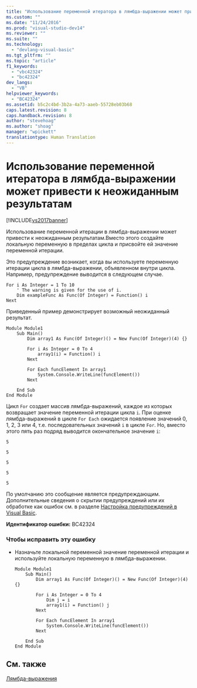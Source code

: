 ```yaml
---
title: "Использование переменной итератора в лямбда-выражении может привести к неожиданным результатам | Microsoft Docs"
ms.custom: ""
ms.date: "11/24/2016"
ms.prod: "visual-studio-dev14"
ms.reviewer: ""
ms.suite: ""
ms.technology: 
  - "devlang-visual-basic"
ms.tgt_pltfrm: ""
ms.topic: "article"
f1_keywords: 
  - "vbc42324"
  - "bc42324"
dev_langs: 
  - "VB"
helpviewer_keywords: 
  - "BC42324"
ms.assetid: b5c2c4bd-3b2a-4a73-aaeb-55728eb03b68
caps.latest.revision: 8
caps.handback.revision: 8
author: "stevehoag"
ms.author: "shoag"
manager: "wpickett"
translationtype: Human Translation
---
```

# Использование переменной итератора в лямбда-выражении может привести к неожиданным результатам
[!INCLUDE[vs2017banner](../../../csharp/includes/vs2017banner.md)]

Использование переменной итерации в лямбда\-выражении может привести к неожиданным результатам.Вместо этого создайте локальную переменную в пределах цикла и присвойте ей значение переменной итерации.  
  
 Это предупреждение возникает, когда вы используете переменную итерации цикла в лямбда\-выражении, объявленном внутри цикла.  Например, предупреждение выводится в следующем случае.  
  
```vb#  
For i As Integer = 1 To 10  
    ' The warning is given for the use of i.  
    Dim exampleFunc As Func(Of Integer) = Function() i  
Next  
```  
  
 Приведенный пример демонстрирует возможный неожиданный результат.  
  
```vb#  
Module Module1  
    Sub Main()  
        Dim array1 As Func(Of Integer)() = New Func(Of Integer)(4) {}  
  
        For i As Integer = 0 To 4  
            array1(i) = Function() i  
        Next  
  
        For Each funcElement In array1  
            System.Console.WriteLine(funcElement())  
        Next  
  
    End Sub  
End Module  
```  
  
 Цикл `For` создает массив лямбда\-выражений, каждое из которых возвращает значение переменной итерации цикла `i`.  При оценке лямбда\-выражений в цикле `For Each` ожидается появление значений 0, 1, 2, 3 или 4, т.е. последовательных значений `i` в цикле `For`.  Но, вместо этого пять раз подряд выводится окончательное значение `i`:  
  
 `5`  
  
 `5`  
  
 `5`  
  
 `5`  
  
 `5`  
  
 По умолчанию это сообщение является предупреждающим.  Дополнительные сведения о скрытии предупреждений или их обработке как ошибок см. в разделе [Настройка предупреждений в Visual Basic](/visual-studio/ide/configuring-warnings-in-visual-basic).  
  
 **Идентификатор ошибки:** BC42324  
  
### Чтобы исправить эту ошибку  
  
-   Назначьте локальной переменной значение переменной итерации и используйте локальную переменную в лямбда\-выражении.  
  
    ```vb#  
    Module Module1  
        Sub Main()  
            Dim array1 As Func(Of Integer)() = New Func(Of Integer)(4) {}  
  
            For i As Integer = 0 To 4  
                Dim j = i  
                array1(i) = Function() j  
            Next  
  
            For Each funcElement In array1  
                System.Console.WriteLine(funcElement())  
            Next  
  
        End Sub  
    End Module  
    ```  
  
## См. также  
 [Лямбда\-выражения](../../../visual-basic/programming-guide/language-features/procedures/lambda-expressions.md)